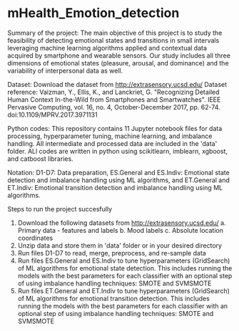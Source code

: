# mHealth_Emotion_detection

Summary of the project: The main objective of this project is to study the feasibility of detecting emotional states and transitions in small intervals leveraging machine learning algorithms applied and contextual data acquired by smartphone and wearable sensors. Our study includes all three dimensions of emotional states (pleasure, arousal, and dominance) and the variability of interpersonal data as well. 

Dataset: Download the dataset from	http://extrasensory.ucsd.edu/
Dataset reference: Vaizman, Y., Ellis, K., and Lanckriet, G. "Recognizing Detailed Human Context In-the-Wild from Smartphones and Smartwatches". IEEE Pervasive Computing, vol. 16, no. 4, October-December 2017, pp. 62-74. doi:10.1109/MPRV.2017.3971131

Python codes: This repository contains 11 Jupyter notebook files for data processing, hyperparameter tuning, machine learning, and imbalance handling. All intermediate and processed data are included in the 'data' folder. ALl codes are written in python using scikitlearn, imblearn, xgboost, and catboost libraries. 

Notation: D1-D7: Data preparation, ES.General and ES.Indiv: Emotional state detection and imbalance handling using ML algorithms, and ET.General and ET.Indiv: Emotional transition detection and imbalance handling using ML algorithms.

Steps to run the project succesfully
1. Download the following datasets from	http://extrasensory.ucsd.edu/
  a. Primary data - features and labels
  b. Mood labels
  c. Absolute location coordinates
2. Unzip data and store them in 'data' folder or in your desired directory
3. Run files D1-D7 to read, merge, preprocess, and re-sample data 
4. Run files ES.General and ES.Indiv to tune hyperparameters (GridSearch) of ML algorithms for emotional state detection. This includes running the models with the best parameters for each classifier with an optional step of using imbalance handling techniques: SMOTE and SVMSMOTE
5. Run files ET.General and ET.Indiv to tune hyperparameters (GridSearch) of ML algorithms for emotional transition detection. This includes running the models with the best parameters for each classifier with an optional step of using imbalance handling techniques: SMOTE and SVMSMOTE
